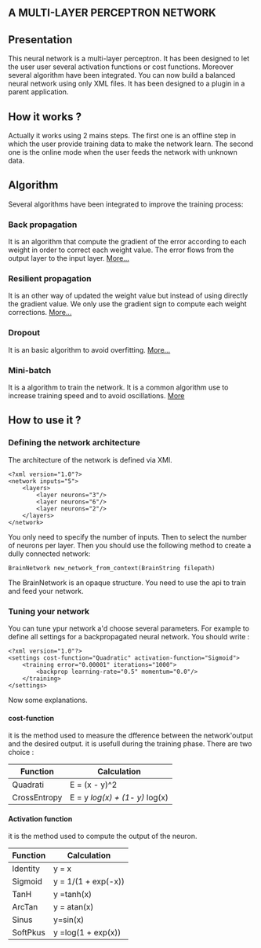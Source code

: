 A MULTI-LAYER PERCEPTRON NETWORK
------------------------------------

## Presentation
This neural network is a multi-layer perceptron. It has been designed to let the user user several activation functions or cost functions. Moreover several algorithm have been integrated. You can now build a balanced neural
network using only XML files. It has been designed to a plugin in a parent application.

## How it works ?
Actually it works using 2 mains steps. The first one is an offline step in which the user provide training data to make the network learn. The second one is the online mode when the user feeds the network with unknown data.

## Algorithm
Several algorithms have been integrated to improve the training process:

### Back propagation
It is an algorithm that compute the gradient of the error according to each weight in order to correct each weight value. The error flows from the output layer to the input layer.
[More...](http://neuralnetworksanddeeplearning.com/chap2.html)

### Resilient propagation
It is an other way of updated the weight value but instead of using directly the gradient value. We only use the gradient sign to compute each weight corrections.
[More...](http://aass.oru.se/~lilien/ml/seminars/2007_03_12c-Markus_Ingvarsson-RPROP.pdf)

### Dropout
It is an basic algorithm to avoid overfitting.
[More...](https://www.cs.toronto.edu/~hinton/absps/JMLRdropout.pdf)

### Mini-batch
It is a algorithm to train the network. It is a common algorithm use to increase training speed and to avoid oscillations.
[More](http://ruder.io/optimizing-gradient-descent/)

## How to use it ?

### Defining the network architecture

The architecture of the network is defined via XMl. 
```
<?xml version="1.0"?>
<network inputs="5">
    <layers>
        <layer neurons="3"/>
        <layer neurons="6"/>
        <layer neurons="2"/>
    </layers>
</network>
```

You only need to specify the number of inputs. Then to select the number of neurons per layer.
Then you should use the following method to create a dully connected network:

```
BrainNetwork new_network_from_context(BrainString filepath)
```

The BrainNetwork is an opaque structure. You need to use the api to train and feed your network.

### Tuning your network

You can tune ypur network a'd choose several parameters. For example to define all settings for a backpropagated neural network.
You should write :

```
<?xml version="1.0"?>
<settings cost-function="Quadratic" activation-function="Sigmoid">
    <training error="0.00001" iterations="1000">
        <backprop learning-rate="0.5" momentum="0.0"/>
    </training>
</settings>
```
Now some explanations. 

#### cost-function 
it is the method used to measure the dfference between the network'output and the desired output.
it is usefull during the training phase. There are two choice :

| Function | Calculation |
| -----------|--------------|
| Quadrati | E =  (x -  y)^2 |
| CrossEntropy | E = y *log(x) + (1- y)* log(x) |

#### Activation function
it is the method used to compute the output of the neuron.

| Function | Calculation |
|-----------|--------------|
| Identity | y = x |
| Sigmoid |  y = 1/(1 + exp(-x)) |
| TanH | y =tanh(x) |
| ArcTan | y = atan(x) |
| Sinus | y=sin(x) | 
| SoftPkus | y =log(1 + exp(x)) |